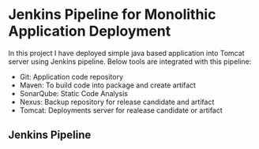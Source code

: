 # Jenkins Pipeline for Monolithic Application Deployment

In this project I have deployed simple java based application into Tomcat server using Jenkins pipeline. Below tools are integrated with this pipeline:
- Git: Application code repository
- Maven: To build code into package and create artifact
- SonarQube: Static Code Analysis
- Nexus: Backup repository for release candidate and artifact
- Tomcat: Deployments server for realease candidate or artifact



## Jenkins Pipeline
